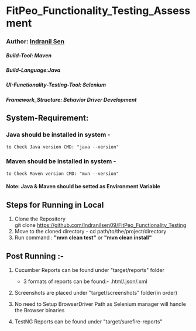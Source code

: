 # FitPeo_Functionality_Testing_Assessment<br>
### Author: <u>Indranil Sen</u>
##### Build-Tool: Maven
##### Build-Language:Java
##### UI-Functionality-Testing-Tool: Selenium 
##### Framework_Structure: Behavior Driver Development <br>

## System-Requirement:
### Java should be installed in system - 
    to Check Java version CMD: "java --version"
### Maven should be installed in system -
    to Check Maven version CMD: "mvn --version"
#### Note: Java & Maven should be setted as Environment Variable

## Steps for Running in Local
1. Clone the Repository <br> 
   git clone https://github.com/Indranilsen09/FitPeo_Functionality_Testing
2. Move to the cloned directory -
    cd path/to/the/project/directory
3. Run command : <strong>"mvn clean test"</strong> or <strong>"mvn clean install"</strong>


## Post Running :-
1. Cucumber Reports can be found under "target/reports" folder <br> 
     - 3 formats of reports can be found:- .html/.json/.xml
   
2. Screenshots are placed under "target/screenshots" folder(in order)
3. No need to Setup BrowserDriver Path as Selenium manager will handle the Browser binaries
4. TestNG Reports can be found under "target/surefire-reports"

